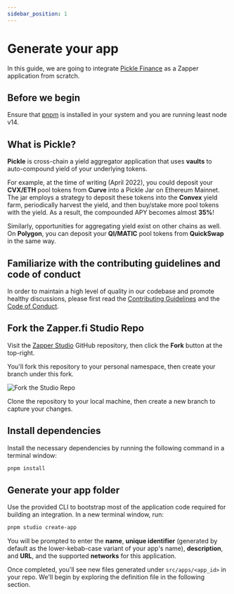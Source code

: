 ```yaml
---
sidebar_position: 1
---
```


# Generate your app

In this guide, we are going to integrate
[Pickle Finance](https://pickle.finance/) as a Zapper application from scratch.

## Before we begin

Ensure that [pnpm](https://pnpm.io/) is installed in your system and you are
running least node v14.

## What is Pickle?

**Pickle** is cross-chain a yield aggregator application that uses **vaults** to
auto-compound yield of your underlying tokens.

For example, at the time of writing (April 2022), you could deposit your
**CVX/ETH** pool tokens from **Curve** into a Pickle Jar on Ethereum Mainnet.
The jar employs a strategy to deposit these tokens into the **Convex** yield
farm, periodically harvest the yield, and then buy/stake more pool tokens with
the yield. As a result, the compounded APY becomes almost **35%**!

Similarly, opportunities for aggregating yield exist on other chains as well. On
**Polygon**, you can deposit your **QI/MATIC** pool tokens from **QuickSwap** in
the same way.

## Familiarize with the contributing guidelines and code of conduct

In order to maintain a high level of quality in our codebase and promote healthy
discussions, please first read the
[Contributing Guidelines](https://github.com/Zapper-fi/studio/blob/main/CONTRIBUTING.md)
and the
[Code of Conduct](https://github.com/Zapper-fi/studio/blob/main/CODE_OF_CONDUCT.md).

## Fork the Zapper.fi Studio Repo

Visit the [Zapper Studio](https://github.com/Zapper-fi/studio) GitHub
repository, then click the **Fork** button at the top-right.

You'll fork this repository to your personal namespace, then create your branch
under this fork.

![Fork the Studio Repo](../../static/img/tutorial/fork-studio.png)

Clone the repository to your local machine, then create a new branch to capture
your changes.

## Install dependencies

Install the necessary dependencies by running the following command in a
terminal window:

```sh
pnpm install
```

## Generate your app folder

Use the provided CLI to bootstrap most of the application code required for
building an integration. In a new terminal window, run:

```sh
pnpm studio create-app
```

You will be prompted to enter the **name**, **unique identifier** (generated by
default as the lower-kebab-case variant of your app's name), **description**,
and **URL**, and the supported **networks** for this application.

Once completed, you'll see new files generated under `src/apps/<app_id>` in your
repo. We'll begin by exploring the definition file in the following section.

